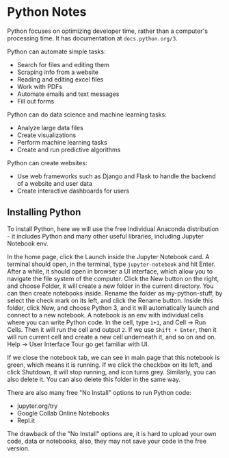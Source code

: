 # Python Notes
Python focuses on optimizing developer time, rather than a computer's processing time. It has documentation at `docs.python.org/3`. 

Python can automate simple tasks: 
- Search for files and editing them
- Scraping info from a website
- Reading and editing excel files
- Work with PDFs
- Automate emails and text messages
- Fill out forms

Python can do data science and machine learning tasks:
- Analyze large data files
- Create visualizations
- Perform machine learning tasks
- Create and run predictive algorithms

Python can create websites:
- Use web frameworks such as Django and Flask to handle the backend of a website and user data
- Create interactive dashboards for users

## Installing Python
To install Python, here we will use the free Individual Anaconda distribution - it includes Python and many other useful libraries, including Jupyter Notebook env. 

In the home page, click the Launch inside the Jupyter Notebook card. A terminal should open, in the terminal, type `jupyter-notebook` and hit Enter. After a while, it should open in browser a UI interface, which allow you to navigate the file system of the computer. Click the New button on the right, and choose Folder, it will create a new folder in the current directory. You can then create notebooks inside. Rename the folder as my-python-stuff, by select the check mark on its left, and click the Rename button. Inside this folder, click New, and choose Python 3, and it will automatically launch and connect to a new notebook. A notebook is an env with individual cells where you can write Python code. In the cell, type `1+1`, and Cell -> Run Cells. Then it will run the cell and output `2`. If we use `Shift + Enter`, then it will run current cell and create a new cell underneath it, and so on and on. Help -> User Interface Tour go get familiar with UI. 

If we close the notebook tab, we can see in main page that this notebook is green, which means it is running. If we click the checkbox on its left, and click Shutdown, it will stop running, and icon turns grey. Similarly, you can also delete it. You can also delete this folder in the same way. 

There are also many free "No Install" options to run Python code: 
- jupyter.org/try
- Google Collab Online Notebooks
- Repl.it

The drawback of the "No Install" options are, it is hard to upload your own code, data or notebooks, also, they may not save your code in the free version. 

























